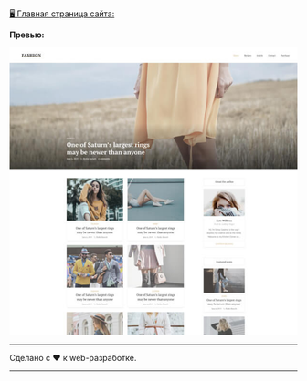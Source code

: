 [🖥️ Главная страница сайта:](https://dzmitry-kubarski.github.io/100-days-of-code/projects/layout-8/dist/)

**Превью:**

![Preview](preview.jpg "Preview")

------------

Сделано с ❤️ к web-разработке.

------------